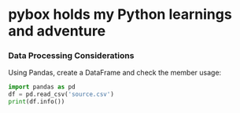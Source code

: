 # pybox holds my Python learnings and adventure 

### Data Processing Considerations
Using Pandas, create a DataFrame and check the member usage:
``` Python
import pandas as pd
df = pd.read_csv('source.csv')
print(df.info())

```
